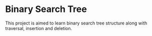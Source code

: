 # Binary Search Tree

This project is aimed to learn binary search tree structure along with traversal, insertion and deletion.